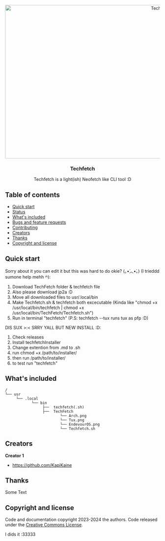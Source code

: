 <p align="center">
    <img src="https://www.startpage.com/av/proxy-image?piurl=https%3A%2F%2Fstatic.vecteezy.com%2Fsystem%2Fresources%2Fpreviews%2F011%2F786%2F593%2Fnon_2x%2Fpixel-art-settings-button-with-gear-icon-for-8bit-game-on-white-background-vector.jpg&sp=1739611529T4a4b385809c5f92672ff3927dd45953ca1e753e454baa4f928df9751582890e5" alt="Techfetch" width=1000 height=500>
  </a>

  <h3 align="center">Techfetch</h3>

  <p align="center"> Techfetch is a light(ish) Neofetch like CLI tool :D </p>


## Table of contents

- [Quick start](#quick-start)
- [Status](#status)
- [What's included](#whats-included)
- [Bugs and feature requests](#bugs-and-feature-requests)
- [Contributing](#contributing)
- [Creators](#creators)
- [Thanks](#thanks)
- [Copyright and license](#copyright-and-license)


## Quick start

Sorry about it you can edit it but this was hard to do okie? (｡•́︿•̀｡) (I trieddd sumone help mehh ᴖ̈):
1. Download TechFetch folder & techfetch file
2. Also please download jp2a :D
3. Move all downloaded files to usr/.local/bin
4. Make Techfetch.sh & techfetch both excecutable (Kinda like "chmod +x /usr/local/bin/techfetch | chmod +x /usr/local/bin/TechFetch/Techfetch.sh")
5. Run in terminal "techfetch" (P.S: techfetch --tux runs tux as pfp :D)

DIS SUX >:< SRRY YALL BUT NEW INSTALL :D:
1. Check releases
2. Install techfetchInstaller
3. Change extention from .md to .sh
4. run chmod +x /path/to/installer/
5. then run /path/to/installer/
6. to test run "techfetch"
 

## What's included



```
/
└── usr
     └── .local
            └── bin
                 ├──  techfetch(.sh)             
                 ├──  TechFetch
                         └── Arch.png
                         └── Tux.png
                         └── EndevourOS.png
                         └── Techfetch.sh

```
## Creators

**Creator 1**

- <https://github.com/KapiKaine>

## Thanks

Some Text

## Copyright and license

Code and documentation copyright 2023-2024 the authors. Code released under the [Creative Commons License](https://creativecommons.org/licenses/by-nc/4.0/deed.en).

I dids it :33333
